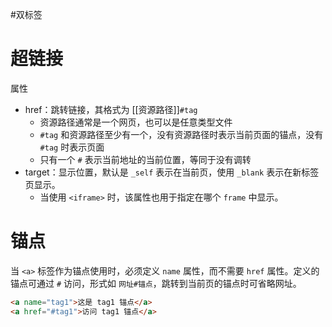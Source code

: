 #双标签 

# 超链接

属性
- href：跳转链接，其格式为 [[资源路径]]`#tag`
	- 资源路径通常是一个网页，也可以是任意类型文件
	- `#tag` 和资源路径至少有一个，没有资源路径时表示当前页面的锚点，没有 `#tag` 时表示页面
	- 只有一个 `#` 表示当前地址的当前位置，等同于没有调转
- target：显示位置，默认是 `_self` 表示在当前页，使用 `_blank` 表示在新标签页显示。
	- 当使用 `<iframe>` 时，该属性也用于指定在哪个 `frame` 中显示。

# 锚点

当 `<a>` 标签作为锚点使用时，必须定义 `name` 属性，而不需要 `href` 属性。定义的锚点可通过 `#` 访问，形式如 `网址#锚点`，跳转到当前页的锚点时可省略网址。

```HTML
<a name="tag1">这是 tag1 锚点</a>
<a href="#tag1">访问 tag1 锚点</a>
```